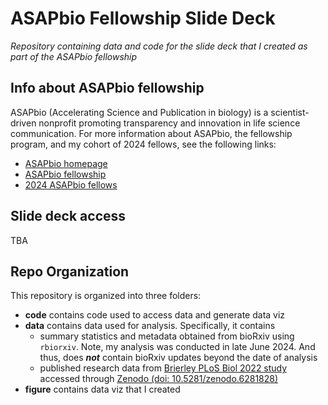 # ASAPbio Fellowship Slide Deck
*Repository containing data and code for the slide deck that I created as part of the ASAPbio fellowship*

## Info about ASAPbio fellowship
ASAPbio (Accelerating Science and Publication in biology) is a scientist-driven nonprofit promoting transparency and innovation in life science communication. For more information about ASAPbio, the fellowship program, and my cohort of 2024 fellows, see the following links:
* [ASAPbio homepage](https://asapbio.org/)
* [ASAPbio fellowship](https://asapbio.org/2024-asapbio-fellows)
* [2024 ASAPbio fellows](https://asapbio.org/2024-asapbio-fellows)

## Slide deck access
TBA

## Repo Organization
This repository is organized into three folders:
* __code__ contains code used to access data and generate data viz
* __data__ contains data used for analysis. Specifically, it contains
  + summary statistics and metadata obtained from bioRxiv using `rbiorxiv`. Note, my analysis was conducted in late June 2024. And thus, does __*not*__ contain bioRxiv updates beyond the date of analysis
  + published research data from [Brierley PLoS Biol 2022 study](https://doi.org/10.1371/journal.pbio.3001285) accessed through [Zenodo (doi: 10.5281/zenodo.6281828)](https://doi.org/10.5281/zenodo.6281828)
* __figure__ contains data viz that I created
